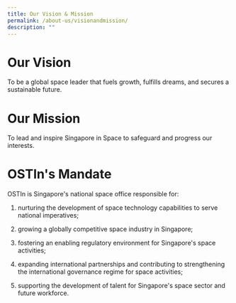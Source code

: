 ```yaml
---
title: Our Vision & Mission
permalink: /about-us/visionandmission/
description: ""
---
```

# Our Vision
To be a global space leader that fuels growth, fulfills dreams, and secures a sustainable future. 

# Our Mission
To lead and inspire Singapore in Space to safeguard and progress our interests.

# OSTIn's Mandate
OSTIn is Singapore's national space office responsible for:

1. nurturing the development of space technology capabilities to serve national imperatives;

2. growing a globally competitive space industry in Singapore;

3. fostering an enabling regulatory environment for Singapore's space activities;

4. expanding international partnerships and contributing to strengthening the international governance regime for space activities;
 
5.  supporting the development of talent for Singapore's space sector and future workforce.